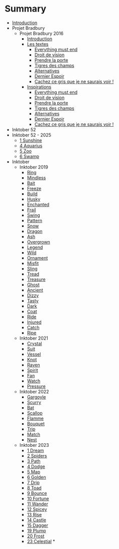 # Summary

* [Introduction][1]
* Projet Bradbury
  * Projet Bradbury 2016
	* [Introduction][2]
	* [Les textes][3]
	   *  [Everything must end][4]
	   *  [Droit de vision][5]
	   *  [Prendre la porte][6]
	   *  [Tigres des champs][7]
	   *  [Alternatives][8]
	   *  [Dernier Espoir][9]
	   *  [Cachez ce gris que je ne saurais voir !][10]
	* [Inspirations][11]
	   *  [Everything must end][12]
	   *  [Droit de vision][13]
	   *  [Prendre la porte][14]
	   *  [Tigres des champs][15]
	   *  [Alternatives][16]
	   *  [Dernier Espoir][17]
	   *  [Cachez ce gris que je ne saurais voir !][18]
* Inktober 52
* Inktober 52 - 2025
	* [1 Sunshine][19]
	* [4 Aquarius][20]
	* [5 Zoo][21]
	* [6 Swamp][22]
* Inktober
  * Inktober 2019
	* [Ring][23]
	* [Mindless][24]
	* [Bait][25]
	* [Freeze][26]
	* [Build][27]
	* [Husky][28]
	* [Enchanted][29]
	* [Frail][30]
	* [Swing][31]
	* [Pattern][32]
	* [Snow][33]
	* [Dragon][34]
	* [Ash][35]
	* [Overgrown][36]
	* [Legend][37]
	* [Wild][38]
	* [Ornament][39]
	* [Misfit][40]
	* [Sling][41]
	* [Tread][42]
	* [Treasure][43]
	* [Ghost][44]
	* [Ancient][45]
	* [Dizzy][46]
	* [Tasty][47]
	* [Dark][48]
	* [Coat][49]
	* [Ride][50]
	* [Injured][51]
	* [Catch][52]
	* [Ripe][53]
  * Inktober 2021
	* [Crystal][54]
	* [Suit][55]
	* [Vessel][56]
	* [Knot][57]
	* [Raven][58]
	* [Spirit][59]
	* [Fan][60]
	* [Watch][61]
	* [Pressure][62]
  * Inktober 2022
	* [Gargoyle][63]
	* [Scurry][64]
	* [Bat][65]
	* [Scallop][66]
	* [Flamme][67]
	* [Bouquet][68]
	* [Trip][69]
	* [Match][70]
	* [Nest][71]
  * Inktober 2023
	* [1 Dream][72]
	* [2 Spiders][73]
	* [3 Path][74]
	* [4 Dodge][75]
	* [5 Map][76]
	* [6 Golden][77]
	* [7 Drip][78]
	* [8 Toad][79]
	* [9 Bounce][80]
	* [10 Fortune][81]
	* [11 Wander][82]
	* [12 Spicey][83]
	* [13 Rise][84]
	* [14 Castle][85]
	* [15 Dagger][86]
	* [19 Plump][87]
	* [20 Frost][88]
	* [23 Celestial][89]
	\* 

[1]:	README.md
[2]:	projet_bradbury/2016/README.md
[3]:	projet_bradbury/2016/textes/textes.md
[4]:	projet_bradbury/2016/textes/everything_must_end.md
[5]:	projet_bradbury/2016/textes/droit_de_vision.md
[6]:	projet_bradbury/2016/textes/prendre_la_porte.md
[7]:	projet_bradbury/2016/textes/tigres_des_champs.md
[8]:	projet_bradbury/2016/textes/alternatives.md
[9]:	projet_bradbury/2016/textes/dernier_espoir.md
[10]:	projet_bradbury/2016/textes/gris.md
[11]:	projet_bradbury/2016/explications_textes/inspirations.md
[12]:	projet_bradbury/2016/explications_textes/everything_must_end.md
[13]:	projet_bradbury/2016/explications_textes/droit_de_vision.md
[14]:	projet_bradbury/2016/explications_textes/prendre_la_porte.md
[15]:	projet_bradbury/2016/explications_textes/tigres_des_champs.md
[16]:	projet_bradbury/2016/explications_textes/alternatives.md
[17]:	projet_bradbury/2016/explications_textes/dernier_espoir.md
[18]:	projet_bradbury/2016/explications_textes/gris.md
[19]:	inktober_52/2025/Sunshine.md
[20]:	inktober_52/2025/Aquarius.md
[21]:	inktober_52/2025/Zoo.md
[22]:	inktober_52/2025/Swamp.md
[23]:	inktober/2019/ring.md
[24]:	inktober/2019/mindless.md
[25]:	inktober/2019/bait.md
[26]:	inktober/2019/freeze.md
[27]:	inktober/2019/build.md
[28]:	inktober/2019/husky.md
[29]:	inktober/2019/enchanted.md
[30]:	inktober/2019/frail.md
[31]:	inktober/2019/swing.md
[32]:	inktober/2019/pattern.md
[33]:	inktober/2019/snow.md
[34]:	inktober/2019/dragon.md
[35]:	inktober/2019/ash.md
[36]:	inktober/2019/overgrown.md
[37]:	inktober/2019/legend.md
[38]:	inktober/2019/wild.md
[39]:	inktober/2019/ornament.md
[40]:	inktober/2019/misfit.md
[41]:	inktober/2019/sling.md
[42]:	inktober/2019/tread.md
[43]:	inktober/2019/treasure.md
[44]:	inktober/2019/ghost.md
[45]:	inktober/2019/ancient.md
[46]:	inktober/2019/dizzy.md
[47]:	inktober/2019/tasty.md
[48]:	inktober/2019/dark.md
[49]:	inktober/2019/coat.md
[50]:	inktober/2019/ride.md
[51]:	inktober/2019/injured.md
[52]:	inktober/2019/catch.md
[53]:	inktober/2019/ripe.md
[54]:	inktober/2021/crystal.md
[55]:	inktober/2021/suit.md
[56]:	inktober/2021/vessel.md
[57]:	inktober/2021/knot.md
[58]:	inktober/2021/raven.md
[59]:	inktober/2021/spirit.md
[60]:	inktober/2021/fan.md
[61]:	inktober/2021/watch.md
[62]:	inktober/2021/pressure.md
[63]:	inktober/2022/gargoyle.md
[64]:	inktober/2022/scurry.md
[65]:	inktober/2022/bat.md
[66]:	inktober/2022/scallop.md
[67]:	inktober/2022/flamme.md
[68]:	inktober/2022/bouquet.md
[69]:	inktober/2022/trip.md
[70]:	inktober/2022/match.md
[71]:	inktober/2022/nest.md
[72]:	inktober/2023/dream.md
[73]:	inktober/2023/spiders.md
[74]:	inktober/2023/path.md
[75]:	inktober/2023/dodge.md
[76]:	inktober/2023/map.md
[77]:	inktober/2023/golden.md
[78]:	inktober/2023/drip.md
[79]:	inktober/2023/toad.md
[80]:	inktober/2023/bounce.md
[81]:	inktober/2023/fortune.md
[82]:	inktober/2023/wander.md
[83]:	inktober/2023/spicey.md
[84]:	inktober/2023/rise.md
[85]:	inktober/2023/castle.md
[86]:	inktober/2023/dagger.md
[87]:	inktober/2023/plump.md
[88]:	inktober/2023/frost.md
[89]:	inktober/2023/celestial.md